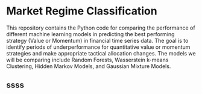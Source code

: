# Market Regime Classification
This repository contains the Python code for comparing the performance of different machine learning models in predicting the best performing strategy (Value or Momentum) in financial time series data. The goal is to identify periods of underperformance for quantitative value or momentum strategies and make appropriate tactical allocation changes. The models we will be comparing include Random Forests, Wasserstein k-means Clustering, Hidden Markov Models, and Gaussian Mixture Models.
## ssss
